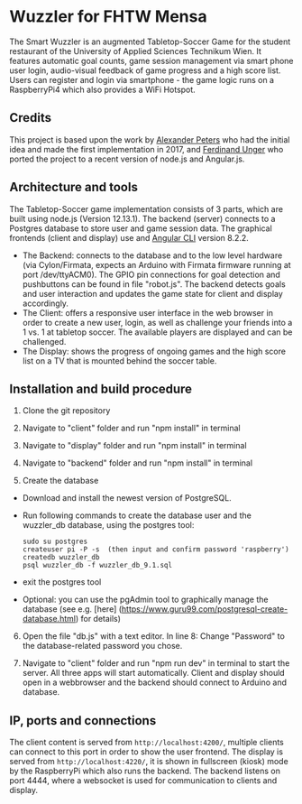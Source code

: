 # Wuzzler for FHTW Mensa


The Smart Wuzzler is an augmented Tabletop-Soccer Game for the student restaurant of the University of Applied Sciences Technikum Wien. 
It features automatic goal counts, game session management via smart phone user login, audio-visual feedback of game progress and a high score list.
Users can register and login via smartphone - the game logic runs on a RaspberryPi4 which also provides a WiFi Hotspot.

## Credits

This project is based upon the work by [Alexander Peters](https://github.com/ProjectKitchen/TabletopSoccer/tree/master/documentation) who had the initial idea and made the first implementation in 2017, and [Ferdinand Unger](https://github.com/FerdinandUnger/WuzzlerFinal) who ported the project to a recent version of node.js and Angular.js.

## Architecture and tools

The Tabletop-Soccer game implementation consists of 3 parts, which are built using node.js (Version 12.13.1). 
The backend (server) connects to a Postgres database to store user and game session data. 
The graphical frontends (client and display) use and [Angular CLI](https://github.com/angular/angular-cli) version 8.2.2. 

* The Backend: connects to the database and to the low level hardware (via Cylon/Firmata, expects an Arduino with Firmata firmware running at port /dev/ttyACM0). The GPIO pin connections for goal detection and pushbuttons can be found in file "robot.js". The backend detects goals and user interaction and updates the game state for client and display accordingly. 
* The Client: offers a responsive user interface in the web browser in order to create a new user, login, as well as challenge your friends into a 1 vs. 1 at tabletop soccer. The available players are displayed and can be challenged. 
* The Display: shows the progress of ongoing games and the high score list on a TV that is mounted behind the soccer table. 


## Installation and build procedure

1) Clone the git repository

1) Navigate to "client" folder and run "npm install" in terminal

2) Navigate to "display" folder and run "npm install" in terminal

3) Navigate to "backend" folder and run "npm install" in terminal

5) Create the database 

* Download and install the newest version of PostgreSQL. 

* Run following commands to create the database user and the wuzzler_db database, using the postgres tool:  

   ```
   sudo su postgres  
   createuser pi -P -s  (then input and confirm password 'raspberry')  
   createdb wuzzler_db  
   psql wuzzler_db -f wuzzler_db_9.1.sql  
   ```

* exit the postgres tool

* Optional: you can use the pgAdmin tool to graphically manage the database (see e.g. [here] (https://www.guru99.com/postgresql-create-database.html) for details)

6) Open the file "db.js" with a text editor. In line 8: Change "Password" to the database-related password you chose. 

7) Navigate to "client" folder and run "npm run dev" in terminal to start the server. All three apps will start automatically. Client and display should open in a webbrowser and the backend should connect to Arduino and database. 

## IP, ports and connections
The client content is served from `http://localhost:4200/`, multiple clients can connect to this port in order to show the user frontend. The display is served from `http://localhost:4220/`, it is shown in fullscreen (kiosk) mode by the RaspberryPi which also runs the backend. The backend listens on port 4444, where a websocket is used for communication to clients and display.

